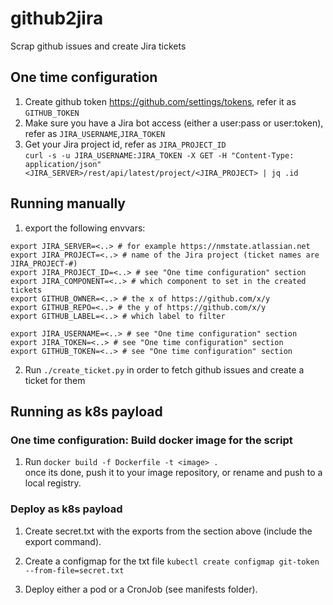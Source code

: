 # github2jira
Scrap github issues and create Jira tickets

## One time configuration
1. Create github token https://github.com/settings/tokens, refer it as `GITHUB_TOKEN`
2. Make sure you have a Jira bot access (either a user:pass or user:token), refer as `JIRA_USERNAME`,`JIRA_TOKEN`
3. Get your Jira project id, refer as `JIRA_PROJECT_ID`  
`curl -s -u JIRA_USERNAME:JIRA_TOKEN -X GET -H "Content-Type: application/json" <JIRA_SERVER>/rest/api/latest/project/<JIRA_PROJECT> | jq .id`

## Running manually

1. export the following envvars:
```
export JIRA_SERVER=<..> # for example https://nmstate.atlassian.net
export JIRA_PROJECT=<..> # name of the Jira project (ticket names are JIRA_PROJECT-#)
export JIRA_PROJECT_ID=<..> # see "One time configuration" section
export JIRA_COMPONENT=<..> # which component to set in the created tickets
export GITHUB_OWNER=<..> # the x of https://github.com/x/y
export GITHUB_REPO=<..> # the y of https://github.com/x/y
export GITHUB_LABEL=<..> # which label to filter

export JIRA_USERNAME=<..> # see "One time configuration" section
export JIRA_TOKEN=<..> # see "One time configuration" section
export GITHUB_TOKEN=<..> # see "One time configuration" section
```

2. Run `./create_ticket.py` in order to fetch github issues and create a ticket for them

## Running as k8s payload

### One time configuration: Build docker image for the script

1. Run `docker build -f Dockerfile -t <image> .`  
once its done, push it to your image repository, or rename and push to a local registry.

### Deploy as k8s payload

1. Create secret.txt with the exports from the section above (include the export command).

2. Create a configmap for the txt file
`kubectl create configmap git-token --from-file=secret.txt`

3. Deploy either a pod or a CronJob (see manifests folder).
